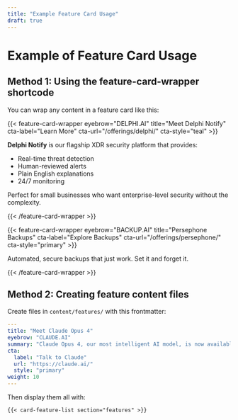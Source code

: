 ```yaml
---
title: "Example Feature Card Usage"
draft: true
---
```


# Example of Feature Card Usage

## Method 1: Using the feature-card-wrapper shortcode

You can wrap any content in a feature card like this:

{{< feature-card-wrapper eyebrow="DELPHI.AI" title="Meet Delphi Notify" cta-label="Learn More" cta-url="/offerings/delphi/" cta-style="teal" >}}

**Delphi Notify** is our flagship XDR security platform that provides:

- Real-time threat detection
- Human-reviewed alerts
- Plain English explanations
- 24/7 monitoring

Perfect for small businesses who want enterprise-level security without the complexity.

{{< /feature-card-wrapper >}}

{{< feature-card-wrapper eyebrow="BACKUP.AI" title="Persephone Backups" cta-label="Explore Backups" cta-url="/offerings/persephone/" cta-style="primary" >}}

Automated, secure backups that just work. Set it and forget it.

{{< /feature-card-wrapper >}}

## Method 2: Creating feature content files

Create files in `content/features/` with this frontmatter:

```yaml
---
title: "Meet Claude Opus 4"
eyebrow: "CLAUDE.AI"
summary: "Claude Opus 4, our most intelligent AI model, is now available."
cta:
  label: "Talk to Claude"
  url: "https://claude.ai/"
  style: "primary"
weight: 10
---
```

Then display them all with:

```
{{< card-feature-list section="features" >}}
```